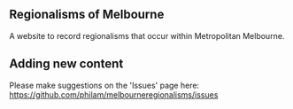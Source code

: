 ## Regionalisms of Melbourne
A website to record regionalisms that occur within Metropolitan Melbourne.

## Adding new content
Please make suggestions on the 'Issues' page here: https://github.com/philam/melbourneregionalisms/issues
